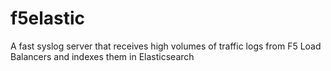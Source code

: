 # f5elastic
A fast syslog server that receives high volumes of traffic logs from F5 Load Balancers and indexes them in Elasticsearch
